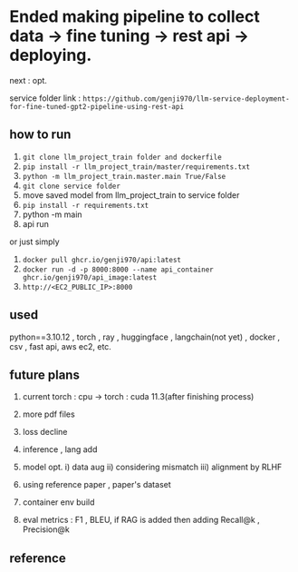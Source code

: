 # Ended making pipeline to collect data -> fine tuning -> rest api -> deploying.

next : opt.

service folder link : `https://github.com/genji970/llm-service-deployment-for-fine-tuned-gpt2-pipeline-using-rest-api`

## how to run ##

1) `git clone llm_project_train folder and dockerfile`
2) `pip install -r llm_project_train/master/requirements.txt`
3) `python -m llm_project_train.master.main True/False`
4) `git clone service folder`
5) move saved model from llm_project_train to service folder
6) `pip install -r requirements.txt`
7) python -m main
8) api run

or just simply

1) `docker pull ghcr.io/genji970/api:latest`
2) `docker run -d -p 8000:8000 --name api_container ghcr.io/genji970/api_image:latest`
3) `http://<EC2_PUBLIC_IP>:8000`

## used ##
python==3.10.12 , torch , ray , huggingface , langchain(not yet) , docker , csv , fast api, aws ec2, etc.

## future plans ## 

1) current torch : cpu -> torch : cuda 11.3(after finishing process)<br>
2) more pdf files<br>
3) loss decline
4) inference , lang add
5) model opt. i) data aug ii) considering mismatch iii) alignment by RLHF<br>

6) using reference paper , paper's dataset
7) container env build 

7) eval metrics : F1 , BLEU, if RAG is added then adding Recall@k , Precision@k

## reference ## 

